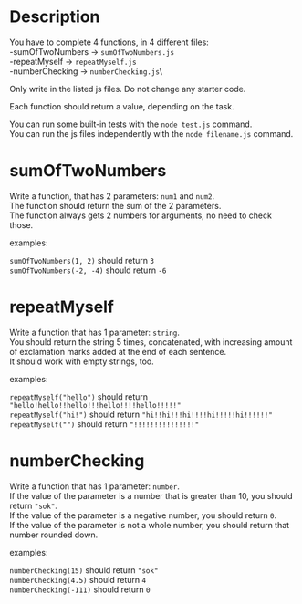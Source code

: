 # Description
You have to complete 4 functions, in 4 different files:  
-sumOfTwoNumbers -> `sumOfTwoNumbers.js`\
-repeatMyself -> `repeatMyself.js`\
-numberChecking -> `numberChecking.js`\

Only write in the listed js files. Do not change any starter code.

Each function should return a value, depending on the task. 

You can run some built-in tests with the `node test.js` command.  
You can run the js files independently with the `node filename.js` command.


# sumOfTwoNumbers
Write a function, that has 2 parameters: `num1` and `num2`.  
The function should return the sum of the 2 parameters.  
The function always gets 2 numbers for arguments, no need to check those.

examples:

`sumOfTwoNumbers(1, 2)` should return `3`  
`sumOfTwoNumbers(-2, -4)` should return `-6`

# repeatMyself
Write a function that has 1 parameter: `string`.  
You should return the string 5 times, concatenated, with increasing amount of exclamation marks added at the end of each sentence.  
It should work with empty strings, too.

examples:

`repeatMyself("hello")` should return `"hello!hello!!hello!!!hello!!!!hello!!!!!"`  
`repeatMyself("hi!")` should return `"hi!!hi!!!hi!!!!hi!!!!!hi!!!!!!"`  
`repeatMyself("")` should return `"!!!!!!!!!!!!!!!"`

# numberChecking
Write a function that has 1 parameter: `number`.  
If the value of the parameter is a number that is greater than 10, you should return `"sok"`.  
If the value of the parameter is a negative number, you should return `0`.  
If the value of the parameter is not a whole number, you should return that number rounded down.

examples:

`numberChecking(15)` should return `"sok"`  
`numberChecking(4.5)` should return `4`  
`numberChecking(-111)` should return `0`